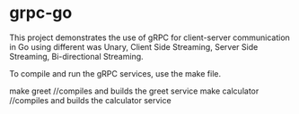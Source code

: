# grpc-go

This project demonstrates the use of gRPC for client-server communication in Go using different was Unary, Client Side Streaming, Server Side Streaming, Bi-directional Streaming.

To compile and run the gRPC services, use the make file.

make greet //compiles and builds the greet service
make calculator //compiles and builds the calculator service
